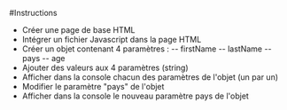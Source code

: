#Instructions
- Créer une page de base HTML
- Intégrer un fichier Javascript dans la page HTML
- Créer un objet contenant 4 paramètres :
-- firstName
-- lastName
-- pays
-- age
- Ajouter des valeurs aux 4 paramètres (string)
- Afficher dans la console chacun des paramètres de l'objet (un par un)
- Modifier le paramètre "pays" de l'objet
- Afficher dans la console le nouveau paramètre pays de l'objet
